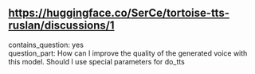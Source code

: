 ## https://huggingface.co/SerCe/tortoise-tts-ruslan/discussions/1

contains_question: yes  
question_part: How can I improve the quality of the generated voice with this model. Should I use special parameters for do_tts